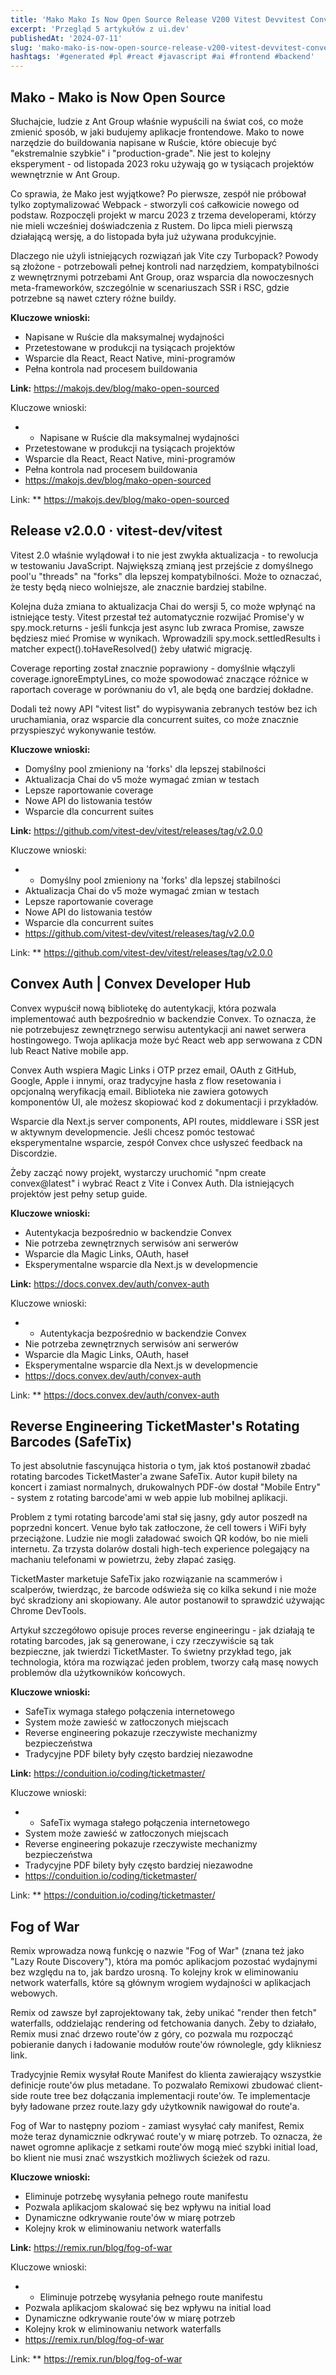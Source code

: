 ```yaml
---
title: 'Mako Mako Is Now Open Source Release V200 Vitest Devvitest Convex Auth Convex Developer Hub'
excerpt: 'Przegląd 5 artykułów z ui.dev'
publishedAt: '2024-07-11'
slug: 'mako-mako-is-now-open-source-release-v200-vitest-devvitest-convex-auth-convex-developer-hub'
hashtags: '#generated #pl #react #javascript #ai #frontend #backend'
---
```


## Mako - Mako is Now Open Source

Słuchajcie, ludzie z Ant Group właśnie wypuścili na świat coś, co może zmienić sposób, w jaki budujemy aplikacje frontendowe. Mako to nowe narzędzie do buildowania napisane w Ruście, które obiecuje być "ekstremalnie szybkie" i "production-grade". Nie jest to kolejny eksperyment - od listopada 2023 roku używają go w tysiącach projektów wewnętrznie w Ant Group.

Co sprawia, że Mako jest wyjątkowe? Po pierwsze, zespół nie próbował tylko zoptymalizować Webpack - stworzyli coś całkowicie nowego od podstaw. Rozpoczęli projekt w marcu 2023 z trzema developerami, którzy nie mieli wcześniej doświadczenia z Rustem. Do lipca mieli pierwszą działającą wersję, a do listopada była już używana produkcyjnie.

Dlaczego nie użyli istniejących rozwiązań jak Vite czy Turbopack? Powody są złożone - potrzebowali pełnej kontroli nad narzędziem, kompatybilności z wewnętrznymi potrzebami Ant Group, oraz wsparcia dla nowoczesnych meta-frameworków, szczególnie w scenariuszach SSR i RSC, gdzie potrzebne są nawet cztery różne buildy.

**Kluczowe wnioski:**
- Napisane w Ruście dla maksymalnej wydajności
- Przetestowane w produkcji na tysiącach projektów
- Wsparcie dla React, React Native, mini-programów
- Pełna kontrola nad procesem buildowania

**Link:** https://makojs.dev/blog/mako-open-sourced

Kluczowe wnioski:
- - Napisane w Ruście dla maksymalnej wydajności
- Przetestowane w produkcji na tysiącach projektów
- Wsparcie dla React, React Native, mini-programów
- Pełna kontrola nad procesem buildowania
- https://makojs.dev/blog/mako-open-sourced

Link: ** https://makojs.dev/blog/mako-open-sourced

## Release v2.0.0 · vitest-dev/vitest

Vitest 2.0 właśnie wylądował i to nie jest zwykła aktualizacja - to rewolucja w testowaniu JavaScript. Największą zmianą jest przejście z domyślnego pool'u "threads" na "forks" dla lepszej kompatybilności. Może to oznaczać, że testy będą nieco wolniejsze, ale znacznie bardziej stabilne.

Kolejna duża zmiana to aktualizacja Chai do wersji 5, co może wpłynąć na istniejące testy. Vitest przestał też automatycznie rozwijać Promise'y w spy.mock.returns - jeśli funkcja jest async lub zwraca Promise, zawsze będziesz mieć Promise w wynikach. Wprowadzili spy.mock.settledResults i matcher expect().toHaveResolved() żeby ułatwić migrację.

Coverage reporting został znacznie poprawiony - domyślnie włączyli coverage.ignoreEmptyLines, co może spowodować znaczące różnice w raportach coverage w porównaniu do v1, ale będą one bardziej dokładne.

Dodali też nowy API "vitest list" do wypisywania zebranych testów bez ich uruchamiania, oraz wsparcie dla concurrent suites, co może znacznie przyspieszyć wykonywanie testów.

**Kluczowe wnioski:**
- Domyślny pool zmieniony na 'forks' dla lepszej stabilności
- Aktualizacja Chai do v5 może wymagać zmian w testach
- Lepsze raportowanie coverage
- Nowe API do listowania testów
- Wsparcie dla concurrent suites

**Link:** https://github.com/vitest-dev/vitest/releases/tag/v2.0.0

Kluczowe wnioski:
- - Domyślny pool zmieniony na 'forks' dla lepszej stabilności
- Aktualizacja Chai do v5 może wymagać zmian w testach
- Lepsze raportowanie coverage
- Nowe API do listowania testów
- Wsparcie dla concurrent suites
- https://github.com/vitest-dev/vitest/releases/tag/v2.0.0

Link: ** https://github.com/vitest-dev/vitest/releases/tag/v2.0.0

## Convex Auth | Convex Developer Hub

Convex wypuścił nową bibliotekę do autentykacji, która pozwala implementować auth bezpośrednio w backendzie Convex. To oznacza, że nie potrzebujesz zewnętrznego serwisu autentykacji ani nawet serwera hostingowego. Twoja aplikacja może być React web app serwowana z CDN lub React Native mobile app.

Convex Auth wspiera Magic Links i OTP przez email, OAuth z GitHub, Google, Apple i innymi, oraz tradycyjne hasła z flow resetowania i opcjonalną weryfikacją email. Biblioteka nie zawiera gotowych komponentów UI, ale możesz skopiować kod z dokumentacji i przykładów.

Wsparcie dla Next.js server components, API routes, middleware i SSR jest w aktywnym developmencie. Jeśli chcesz pomóc testować eksperymentalne wsparcie, zespół Convex chce usłyszeć feedback na Discordzie.

Żeby zacząć nowy projekt, wystarczy uruchomić "npm create convex@latest" i wybrać React z Vite i Convex Auth. Dla istniejących projektów jest pełny setup guide.

**Kluczowe wnioski:**
- Autentykacja bezpośrednio w backendzie Convex
- Nie potrzeba zewnętrznych serwisów ani serwerów
- Wsparcie dla Magic Links, OAuth, haseł
- Eksperymentalne wsparcie dla Next.js w developmencie

**Link:** https://docs.convex.dev/auth/convex-auth

Kluczowe wnioski:
- - Autentykacja bezpośrednio w backendzie Convex
- Nie potrzeba zewnętrznych serwisów ani serwerów
- Wsparcie dla Magic Links, OAuth, haseł
- Eksperymentalne wsparcie dla Next.js w developmencie
- https://docs.convex.dev/auth/convex-auth

Link: ** https://docs.convex.dev/auth/convex-auth

## Reverse Engineering TicketMaster's Rotating Barcodes (SafeTix)

To jest absolutnie fascynująca historia o tym, jak ktoś postanowił zbadać rotating barcodes TicketMaster'a zwane SafeTix. Autor kupił bilety na koncert i zamiast normalnych, drukowalnych PDF-ów dostał "Mobile Entry" - system z rotating barcode'ami w web appie lub mobilnej aplikacji.

Problem z tymi rotating barcode'ami stał się jasny, gdy autor poszedł na poprzedni koncert. Venue było tak zatłoczone, że cell towers i WiFi były przeciążone. Ludzie nie mogli załadować swoich QR kodów, bo nie mieli internetu. Za trzysta dolarów dostali high-tech experience polegający na machaniu telefonami w powietrzu, żeby złapać zasięg.

TicketMaster marketuje SafeTix jako rozwiązanie na scammerów i scalperów, twierdząc, że barcode odświeża się co kilka sekund i nie może być skradziony ani skopiowany. Ale autor postanowił to sprawdzić używając Chrome DevTools.

Artykuł szczegółowo opisuje proces reverse engineeringu - jak działają te rotating barcodes, jak są generowane, i czy rzeczywiście są tak bezpieczne, jak twierdzi TicketMaster. To świetny przykład tego, jak technologia, która ma rozwiązać jeden problem, tworzy całą masę nowych problemów dla użytkowników końcowych.

**Kluczowe wnioski:**
- SafeTix wymaga stałego połączenia internetowego
- System może zawieść w zatłoczonych miejscach
- Reverse engineering pokazuje rzeczywiste mechanizmy bezpieczeństwa
- Tradycyjne PDF bilety były często bardziej niezawodne

**Link:** https://conduition.io/coding/ticketmaster/

Kluczowe wnioski:
- - SafeTix wymaga stałego połączenia internetowego
- System może zawieść w zatłoczonych miejscach
- Reverse engineering pokazuje rzeczywiste mechanizmy bezpieczeństwa
- Tradycyjne PDF bilety były często bardziej niezawodne
- https://conduition.io/coding/ticketmaster/

Link: ** https://conduition.io/coding/ticketmaster/

## Fog of War

Remix wprowadza nową funkcję o nazwie "Fog of War" (znana też jako "Lazy Route Discovery"), która ma pomóc aplikacjom pozostać wydajnymi bez względu na to, jak bardzo urosną. To kolejny krok w eliminowaniu network waterfalls, które są głównym wrogiem wydajności w aplikacjach webowych.

Remix od zawsze był zaprojektowany tak, żeby unikać "render then fetch" waterfalls, oddzielając rendering od fetchowania danych. Żeby to działało, Remix musi znać drzewo route'ów z góry, co pozwala mu rozpocząć pobieranie danych i ładowanie modułów route'ów równolegle, gdy klikniesz link.

Tradycyjnie Remix wysyłał Route Manifest do klienta zawierający wszystkie definicje route'ów plus metadane. To pozwalało Remixowi zbudować client-side route tree bez dołączania implementacji route'ów. Te implementacje były ładowane przez route.lazy gdy użytkownik nawigował do route'a.

Fog of War to następny poziom - zamiast wysyłać cały manifest, Remix może teraz dynamicznie odkrywać route'y w miarę potrzeb. To oznacza, że nawet ogromne aplikacje z setkami route'ów mogą mieć szybki initial load, bo klient nie musi znać wszystkich możliwych ścieżek od razu.

**Kluczowe wnioski:**
- Eliminuje potrzebę wysyłania pełnego route manifestu
- Pozwala aplikacjom skalować się bez wpływu na initial load
- Dynamiczne odkrywanie route'ów w miarę potrzeb
- Kolejny krok w eliminowaniu network waterfalls

**Link:** https://remix.run/blog/fog-of-war

Kluczowe wnioski:
- - Eliminuje potrzebę wysyłania pełnego route manifestu
- Pozwala aplikacjom skalować się bez wpływu na initial load
- Dynamiczne odkrywanie route'ów w miarę potrzeb
- Kolejny krok w eliminowaniu network waterfalls
- https://remix.run/blog/fog-of-war

Link: ** https://remix.run/blog/fog-of-war